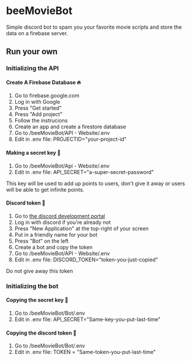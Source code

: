 # beeMovieBot
Simple discord bot to spam you your favorite movie scripts and store the data on a firebase server.

## Run your own
### Initializing the API
#### Create A Firebase Database 🔥

1. Go to firebase.google.com
2. Log in with Google
3. Press "Get started"
4. Press "Add project"
5. Follow the instrucions
6. Create an app and create a firestore database
7. Go to /beeMovieBot/API - Website/.env
8. Edit in .env file: PROJECTID="your-project-id"

#### Making a secret key 🔑

1. Go to /beeMovieBot/Api - Website/.env
2. Edit in .env file: API_SECRET="a-super-secret-password"

This key will be used to add up points to users, don't give it away or users will be able to get infinite points.

#### Discord token 👾

1. Go to [the discord development portal](https://discord.com/developers/)
2. Log in with discord if you're already not
3. Press "New Application" at the top-right of your screen
4. Put in a friendly name for your bot
5. Press "Bot" on the left
6. Create a bot and copy the token
7. Go to /beeMovieBot/API - Website/.env
8. Edit in .env file: DISCORD_TOKEN="token-you-just-copied"

Do not give away this token

### Initializing the bot
#### Copying the secret key 🔑

1. Go to /beeMovieBot/Bot/.env
2. Edit in .env file: API_SECRET="Same-key-you-put-last-time"

#### Copying the discord token 👾

1. Go to /beeMovieBot/Bot/.env
2. Edit in .env file: TOKEN = "Same-token-you-put-last-time"
